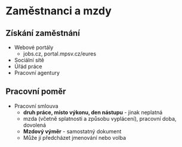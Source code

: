# Zaměstnanci a mzdy

## Získání zaměstnání

- Webové portály
  - jobs.cz, portal.mpsv.cz/eures
- Sociální sítě
- Úřád práce
- Pracovní agentury

## Pracovní poměr

- Pracovní smlouva
  - **druh práce, místo výkonu, den nástupu** - jinak neplatná
  - mzda (včetně splatnosti a způsobu vyplácení), pracovní doba, dovolená
  - **Mzdový výměr** - samostatný dokument
  - Může jí předcházet jmenování nebo volba

